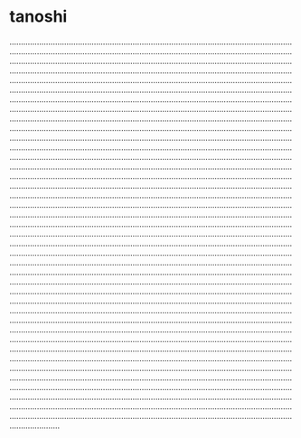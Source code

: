 # tanoshi
......................................................................................................................................................................................................................................................................................................................................................................................................................................................................................................................................................................................................................................................................................................................................................................................................................................................................................................................................................................................................................................................................................................................................................................................................................................................................................................................................................................................................................................................................................................................................................................................................................................................................................................................................................................................................................................................................................................................................................................................................................................................................................................................................................................................................................................................................................................................................................................................................................................................................................................................................................................................................................................................................................................................................................................................................................................................................................................................................................................................................................................................................................................................................................................................................................................................................................................................................................................................................................................................................................................................................................................................................................................................................................................................................................................................................................................................................................................................................................................................................................................................................................................................................................................................................................................................................................................................................................................................................................................................................................................................................................................................................................................................................................................................................................................................................................................................................................................................................................................................................................................................................................................................................................................................